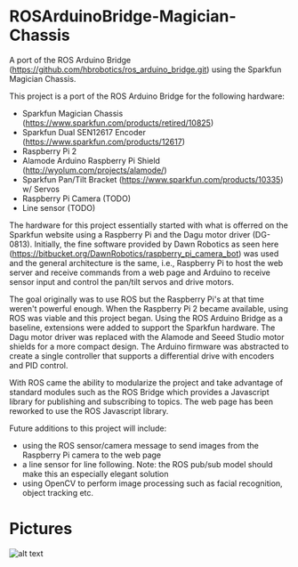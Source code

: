 # ROSArduinoBridge-Magician-Chassis
A port of the ROS Arduino Bridge (https://github.com/hbrobotics/ros_arduino_bridge.git) using the Sparkfun Magician Chassis.

This project is a port of the ROS Arduino Bridge for the following hardware:
* Sparkfun Magician Chassis (https://www.sparkfun.com/products/retired/10825)
* Sparkfun Dual SEN12617 Encoder (https://www.sparkfun.com/products/12617)
* Raspberry Pi 2
* Alamode Arduino Raspberry Pi Shield (http://wyolum.com/projects/alamode/)
* Sparkfun Pan/Tilt Bracket (https://www.sparkfun.com/products/10335) w/ Servos
* Raspberry Pi Camera (TODO)
* Line sensor (TODO)

The hardware for this project essentially started with what is offerred on the Sparkfun website using a Raspberry Pi and the Dagu motor driver (DG-0813).  Initially, the fine software provided by Dawn Robotics as seen here (https://bitbucket.org/DawnRobotics/raspberry_pi_camera_bot) was used and the general architecture is the same, i.e., Raspberry Pi to host the web server and receive commands from a web page and Arduino to receive sensor input and control the pan/tilt servos and drive motors.

The goal originally was to use ROS but the Raspberry Pi's at that time weren't powerful enough.  When the Raspberry Pi 2 became available, using ROS was viable and this project began.  Using the ROS Arduino Bridge as a baseline, extensions were added to support the Sparkfun hardware.  The Dagu motor driver was replaced with the Alamode and Seeed Studio motor shields for a more compact design.  The Arduino firmware was abstracted to create a single controller that supports a differential drive with encoders and PID control.

With ROS came the ability to modularize the project and take advantage of standard modules such as the ROS Bridge which provides a Javascript library for publishing and subscribing to topics.  The web page has been reworked to use the ROS Javascript library.

Future additions to this project will include:
* using the ROS sensor/camera message to send images from the Raspberry Pi camera to the web page
* a line sensor for line following.  Note: the ROS pub/sub model should make this an especially elegant solution
* using OpenCV to perform image processing such as facial recognition, object tracking etc.

# Pictures
![alt text](https:/github.com/tslator/ROSArduinoBridge-Magician-Chassis/raw/master/src/images/001.jpg)
